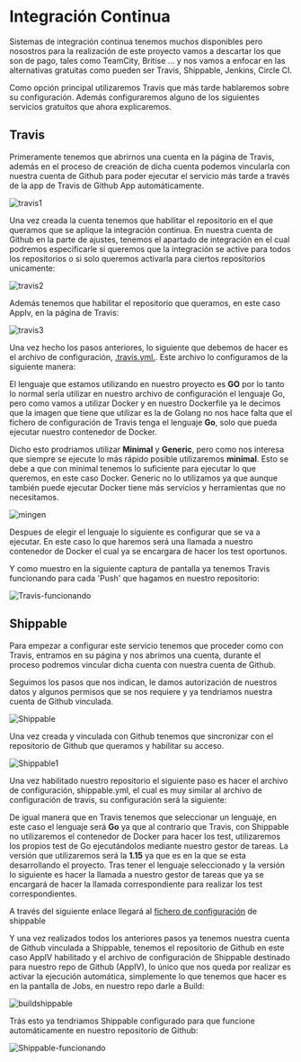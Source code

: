 # Integración Continua

Sistemas de integración continua tenemos muchos disponibles pero nosostros para la realización de este proyecto vamos a descartar los que son de pago, tales como TeamCity, Britise ... y nos vamos a enfocar en las alternativas gratuitas como pueden ser Travis, Shippable, Jenkins, Circle CI.

Como opción principal utilizaremos Travis que más tarde hablaremos sobre su configuración. Además configuraremos alguno de los siguientes servicios gratuitos que ahora explicaremos.


## Travis

Primeramente tenemos que abrirnos una cuenta en la página de Travis, además en el proceso de creación de dicha cuenta podemos vincularla con nuestra cuenta de Github para poder ejecutar el servicio más tarde a través de la app de Travis de Github App automáticamente.

![travis1](../image/travis1.png)

Una vez creada la cuenta tenemos que habilitar el repositorio en el que queramos que se aplique la integración continua. En nuestra cuenta de Github en la parte de ajustes, tenemos el apartado de integración en el cual podremos especificarle si queremos que la integración se active para todos los repositorios o si solo queremos activarla para ciertos repositorios unicamente:

![travis2](../image/travis2.png)

Además tenemos que habilitar el repositorio que queramos, en este caso AppIv, en la página de Travis:

![travis3](../image/travis3.png)

Una vez hecho los pasos anteriores, lo siguiente que debemos de hacer es el archivo de configuración, [.travis.yml.](https://github.com/juanalberto58/AppIV/blob/master/.travis.yml). Este archivo lo configuramos de la siguiente manera:

El lenguaje que estamos utilizando en nuestro proyecto es **GO** por lo tanto lo normal sería utilizar en nuestro archivo de configuración el lenguaje Go, pero como vamos a utilizar Docker y en nuestro Dockerfile ya le decimos que la imagen que tiene que utilizar es la de Golang no nos hace falta que el fichero de configuración de Travis tenga el lenguaje **Go**, solo que pueda ejecutar nuestro contenedor de Docker.

Dicho esto prodriamos utilizar **Minimal** y **Generic**, pero como nos interesa que siempre se ejecute lo más rápido posible utilizaremos **minimal**. Esto se debe a que con minimal tenemos lo suficiente para ejecutar lo que queremos, en este caso Docker. Generic no lo utilizamos ya que aunque también puede ejecutar Docker tiene más servicios y herramientas que no necesitamos.

![mingen](../image/mingen.png)

Despues de elegir el lenguaje lo siguiente es configurar que se va a ejecutar. En este caso lo que haremos será una llamada a nuestro contenedor de Docker el cual ya se encargara de hacer los test oportunos.

Y como muestro en la siguiente captura de pantalla ya tenemos Travis funcionando para cada 'Push' que hagamos en nuestro repositorio:

![Travis-funcionando](../image/travis-funcionando.png)





## Shippable


Para empezar a configurar este servicio tenemos que proceder como con Travis, entramos en su página y nos abrimos una cuenta, durante el proceso podremos vincular dicha cuenta con nuestra cuenta de Github.

Seguimos los pasos que nos indican, le damos autorización de nuestros datos y algunos permisos que se nos requiere y ya tendriamos nuestra cuenta de Github vinculada.

![Shippable](../image/shippable.png)

Una vez creada y vinculada con Github tenemos que sincronizar con el repositorio de Github que queramos y habilitar su acceso. 

![Shippable1](../image/shippable1.png)

Una vez habilitado nuestro repositorio el siguiente paso es hacer el archivo de configuración, shippable.yml, el cual es muy similar al archivo de configuración de travis, su configuración será la siguiente:

De igual manera que en Travis tenemos que seleccionar un lenguaje, en este caso el lenguaje será **Go** ya que al contrario que Travis, con Shippable no utilizaremos el contenedor de Docker para hacer los test, utilizaremos los propios test de Go ejecutándolos mediante nuestro gestor de tareas. La versión que utilizaremos será la **1.15** ya que es en la que se esta desarrollando el proyecto. Tras tener el lenguaje seleccionado y la versión lo siguiente es hacer la llamada a nuestro gestor de tareas que ya se encargará de hacer la llamada correspondiente para realizar los test correspondientes.

A través del siguiente enlace llegará al [fichero de configuración](https://github.com/juanalberto58/AppIV/blob/master/.shippable.yml) de shippable

Y una vez realizados todos los anteriores pasos ya tenemos nuestra cuenta de Github vinculada a Shippable, tenemos el repositorio de Github en este caso AppIV habilitado y el archivo de configuración de Shippable destinado para nuestro repo de Github (AppIV), lo único que nos queda por realizar es activar la ejecución automática, simplemente lo que tenemos que hacer es en la pantalla de Jobs, en nuestro repo darle a Build: 

![buildshippable](../image/buildshippable.png)

Trás esto ya tendriamos Shippable configurado para que funcione automáticamente en nuestro repositorío de Github:

![Shippable-funcionando](../image/func_shippable.png)
